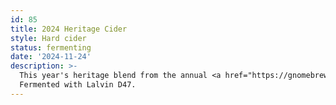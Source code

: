 ```yaml
---
id: 85
title: 2024 Heritage Cider
style: Hard cider
status: fermenting
date: '2024-11-24'
description: >-
  This year's heritage blend from the annual <a href="https://gnomebrewshop.com/">Gnome Brew</a> cider buy.
  Fermented with Lalvin D47.
---
```

